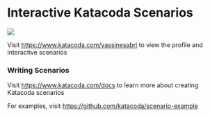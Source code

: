 # Interactive Katacoda Scenarios

[![](http://shields.katacoda.com/katacoda/yassinesabri/count.svg)](https://www.katacoda.com/yassinesabri "Get your profile on Katacoda.com")

Visit https://www.katacoda.com/yassinesabri to view the profile and interactive scenarios

### Writing Scenarios
Visit https://www.katacoda.com/docs to learn more about creating Katacoda scenarios

For examples, visit https://github.com/katacoda/scenario-example
